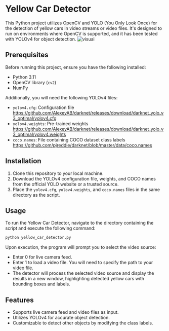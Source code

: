 # Yellow Car Detector

This Python project utilizes OpenCV and YOLO (You Only Look Once) for the detection of yellow cars in video streams or video files. It's designed to run on environments where OpenCV is supported, and it has been tested with YOLOv4 for object detection.
![visual](https://github.com/spir2/Yellow-Car-IADetector/assets/130176259/b40d1633-3ea0-4c29-81c7-04ce5f7e6395)
## Prerequisites

Before running this project, ensure you have the following installed:
- Python 3.11
- OpenCV library (`cv2`)
- NumPy

Additionally, you will need the following YOLOv4 files:
- `yolov4.cfg`: Configuration file
    https://github.com/AlexeyAB/darknet/releases/download/darknet_yolo_v3_optimal/yolov4.cfg
- `yolov4.weights`: Pre-trained weights
    https://github.com/AlexeyAB/darknet/releases/download/darknet_yolo_v3_optimal/yolov4.weights
- `coco.names`: File containing COCO dataset class labels
    https://github.com/pjreddie/darknet/blob/master/data/coco.names
  
## Installation

1. Clone this repository to your local machine.
2. Download the YOLOv4 configuration file, weights, and COCO names from the official YOLO website or a trusted source.
3. Place the `yolov4.cfg`, `yolov4.weights`, and `coco.names` files in the same directory as the script.

## Usage

To run the Yellow Car Detector, navigate to the directory containing the script and execute the following command:

```bash
python yellow_car_detector.py
```
Upon execution, the program will prompt you to select the video source:

* Enter 0 for live camera feed.
* Enter 1 to load a video file. You will need to specify the path to your video file.
* The detector will process the selected video source and display the results in a new window, highlighting detected yellow cars with bounding boxes and labels.

## Features
* Supports live camera feed and video files as input.
* Utilizes YOLOv4 for accurate object detection.
* Customizable to detect other objects by modifying the class labels.
